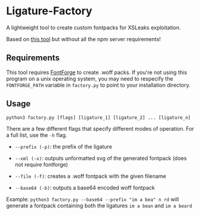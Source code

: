 # Ligature-Factory
A lightweight tool to create custom fontpacks for XSLeaks exploitation.

Based on [this tool](https://sekurak.pl/wykradanie-danych-w-swietnym-stylu-czyli-jak-wykorzystac-css-y-do-atakow-na-webaplikacje/) but without all the npm server requirements!

## Requirements
This tool requires [FontForge](https://fontforge.org/en-US/) to create .woff packs. If you're not using this program on a unix operating system, you may need to respecify the `FONTFORGE_PATH` variable in `factory.py` to point to your installation directory.

## Usage

`python3 factory.py [flags] [ligature_1] [ligature_2] ... [ligature_n]`

There are a few different flags that specify different modes of operation. For a full list, use the `-h` flag.

- `--prefix (-p)`: the prefix of the ligature

- `--xml (-x)`: outputs unformatted svg of the generated fontpack (does not require fontforge)
- `--file (-f)`: creates a .woff fontpack with the given filename
- `--base64 (-b)`: outputs a base64 encoded woff fontpack

Example:
`python3 factory.py --base64 --prefix "im a bea" n rd` will generate a fontpack containing both the ligatures `im a bean` and `im a beard`

